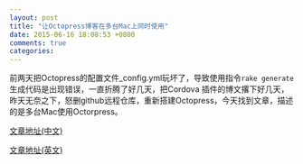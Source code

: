 ```yaml
---
layout: post
title: "让Octopress博客在多台Mac上同时使用"
date: 2015-06-16 18:08:53 +0800
comments: true
categories: 
---
```


前两天把Octopress的配置文件_config.yml玩坏了，导致使用指令`rake generate`生成代码是出现错误，一直折腾了好几天，把Cordova 插件的博文撂下好几天，昨天无奈之下，怒删github远程仓库，重新搭建Octopress，今天找到文章，描述的是多台Mac使用Octorpress。

[文章地址(中文)](http://foggry.com/blog/2014/04/02/ru-he-pei-zhi-rang-ni-de-octopressbo-ke-zai-duo-tai-macshang-tong-shi-shi-yong/?utm_source=tuicool)

[文章地址(英文)](http://blog.zerosharp.com/clone-your-octopress-to-blog-from-two-places/)
